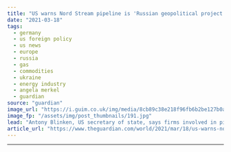 ```yaml
---
title: "US warns Nord Stream pipeline is 'Russian geopolitical project'"
date: "2021-03-18"
tags: 
  - germany
  - us foreign policy
  - us news
  - europe
  - russia
  - gas
  - commodities
  - ukraine
  - energy industry
  - angela merkel
  - guardian
source: "guardian"
image_url: "https://i.guim.co.uk/img/media/8cb89c38e218f96fb6b2be127b0a6e2054f87b85/0_0_3500_2099/master/3500.jpg?width=460&quality=85&auto=format&fit=max&s=778bd9f2bee0cb02ef618bb6fcc16317"
image_fp: "/assets/img/post_thumbnails/191.jpg"
lead: "Antony Blinken, US secretary of state, says firms involved in pipeline should stop work or risk sanctionsThe German-backed Nord Stream pipeline is “a Russian geopolitical project intended to divide Europe and weaken European energy security”, the US ..."
article_url: "https://www.theguardian.com/world/2021/mar/18/us-warns-nord-stream-pipeline-is-russian-geopolitical-project"
---
```


---
